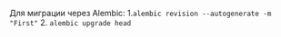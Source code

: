 Для миграции через Alembic:
1.```alembic revision --autogenerate -m "First"```
2. ```alembic upgrade head```